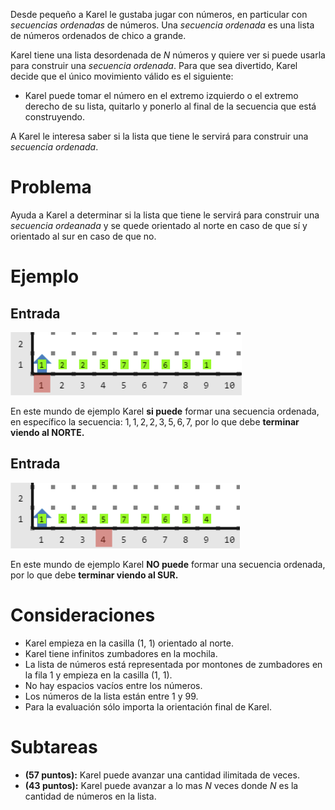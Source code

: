 Desde pequeño a Karel le gustaba jugar con números, en particular con _secuencias ordenadas_ de números. Una _secuencia ordenada_ es una lista de números ordenados de chico a grande.

Karel tiene una lista desordenada de $N$ números y quiere ver si puede usarla para construir una _secuencia ordenada_. Para que sea divertido, Karel decide que el único movimiento válido es el siguiente:

- Karel puede tomar el número en el extremo izquierdo o el extremo derecho de su lista, quitarlo y ponerlo al final de la secuencia que está construyendo.

A Karel le interesa saber si la lista que tiene le servirá para construir una _secuencia ordenada_.

# Problema

Ayuda a Karel a determinar si la lista que tiene le servirá para construir una _secuencia ordeanada_ y se quede orientado al norte en caso de que sí y orientado al sur en caso de que no.

# Ejemplo

## Entrada

![Entrada 1](entrada1.png)

En este mundo de ejemplo Karel **si puede** formar una secuencia ordenada, en específico la secuencia: $1, 1, 2, 2, 3, 5, 6, 7$, por lo que debe **terminar viendo al NORTE.**

## Entrada

![Entrada 2](entrada2.png)

En este mundo de ejemplo Karel **NO puede** formar una secuencia ordenada, por lo que debe **terminar viendo al SUR.**

# Consideraciones

- Karel empieza en la casilla (1, 1) orientado al norte.
- Karel tiene infinitos zumbadores en la mochila.
- La lista de números está representada por montones de zumbadores en la fila $1$ y empieza en la casilla (1, 1).
- No hay espacios vacíos entre los números.
- Los números de la lista están entre $1$ y $99$.
- Para la evaluación sólo importa la orientación final de Karel.

# Subtareas

- **(57 puntos):** Karel puede avanzar una cantidad ilimitada de veces.
- **(43 puntos):** Karel puede avanzar a lo mas $N$ veces donde $N$ es la cantidad de números en la lista.
